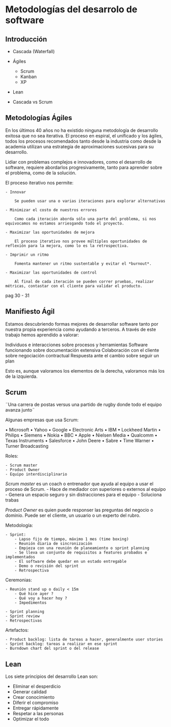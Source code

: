 # Metodologías del desarrolo de software

## Introducción 

- Cascada (Waterfall)

- Ágiles
    - Scrum
    - Kanban
    - XP

- Lean

- Cascada vs Scrum

## Metodologías Ágiles

En los últimos 40 años no ha existido ninguna metodología de desarrollo exitosa que no sea iterativa.
El proceso en espiral, el unificado y los ágiles, todos los procesos recomendados tanto desde la industria como desde la academia utilizan una estrategia de aproximaciones sucesivas para su desarrollo.

Lidiar con problemas complejos e innovadores, como el desarrollo de software, requiere abordarlos progresivamente, tanto para aprender sobre el problema, como de la solución.

El proceso iterativo nos permite:

    - Innovar

        Se pueden usar una o varias iteraciones para explorar alternativas

    - Minimizar el costo de nuestros errores

        Como cada iteración aborda sólo una parte del problema, si nos equivocamos no estamos arriesgando todo el proyecto.

    - Maximizar las oportunidades de mejora

        El proceso iterativo nos provee múltiples oportunidades de reflexión para la mejora, como lo es la retrospectiva.

    - Imprimir un ritmo

        Fomenta mantener un ritmo sustentable y evitar el *burnout*.

    - Maximizar las oportunidades de control

        Al final de cada iteración se pueden correr pruebas, realizar métricas, contastar con el cliente para validar el producto.


pag 30 - 31


## Manifiesto Ágil

Estamos descubriendo formas mejores de desarrollar
software tanto por nuestra propia experiencia como
ayudando a terceros. A través de este trabajo hemos
aprendido a valorar:

Individuos e interacciones sobre procesos y herramientas
Software funcionando sobre documentación extensiva
Colaboración con el cliente sobre negociación contractual
Respuesta ante el cambio sobre seguir un plan

Esto es, aunque valoramos los elementos de la derecha,
valoramos más los de la izquierda.


## Scrum

¨Una carrera de postas versus una partido de rugby donde todo el equipo avanza junto¨

Algunas empresas que usa Scrum:

• Microsoft
• Yahoo
• Google
• Electronic Arts
• IBM
• Lockheed Martin
• Philips
• Siemens
• Nokia
• BBC
• Apple
• Nielsen Media
• Qualcomm
• Texas Instruments
• Salesforce
• John Deere
• Sabre
• Time Warner
• Turner Broadcasting

Roles:

    - Scrum master
    - Product Owner
    - Equipo interdisciplinario

*Scrum master* es un coach o entrenador que ayuda al equipo a usar el proceso de Scrum.
    - Hace de mediador con superiores o externos al equipo
    - Genera un espacio seguro y sin distracciones para el equipo
    - Soluciona trabas

*Product Owner* es quien puede responser las preguntas del negocio o dominio. Puede ser el cliente, un usuario o un experto del rubro.

Metodología:

    - Sprint: 
        - Lapso fijo de tiempo, máximo 1 mes (time boxing)
        - Reunión diaria de sincronización
        - Empieza con una reunión de planeamiento o sprint planning
        - Se lleva un conjunto de requisitos a features probados e implementados
        - El software debe quedar en un estado entregable
        - Demo o revisión del sprint
        - Retrospectiva

Ceremonias:

    - Reunión stand up o daily < 15m
        - Qué hice ayer ?
        - Qué voy a hacer hoy ?
        - Impedimentos

    - Sprint planning
    - Sprint review
    - Retrospectivas

Artefactos:

    - Product backlog: lista de tareas a hacer, generalmente user stories
    - Sprint backlog: tareas a realizar en ese sprint
    - Burndown chart del sprint o del release

## Lean

Los siete principios del desarrollo Lean son: 
- Eliminar el desperdicio
- Generar calidad
- Crear conocimiento
- Diferir el compromiso
- Entregar rápidamente
- Respetar a las personas
- Optimizar el todo
